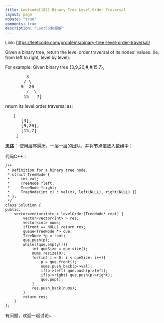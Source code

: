 ```yaml
---
title: Leetcode[102]-Binary Tree Level Order Traversal
layout: page
noDate: "true"
comments: true
description: "LeetCode题解" 
---
```

<article class="post post-type-normal" itemscope="" itemtype="http://schema.org/Article" style="opacity: 1; transform: translateY(0px);">

Link: https://leetcode.com/problems/binary-tree-level-order-traversal/

Given a binary tree, return the level order traversal of its nodes' values. (ie, from left to right, level by level).

For example:
Given binary tree {3,9,20,#,#,15,7},


<pre>		 3
	   / \
	  9  20
	    /  \
	   15   7]</pre>

return its level order traversal as:


<pre>	[
	  [3],
	  [9,20],
	  [15,7]
	]</pre>

**思路**： 使用层序遍历，一层一层的出队，并将节点值放入数组中；

代码C++：

```
/**
 * Definition for a binary tree node.
 * struct TreeNode {
 *     int val;
 *     TreeNode *left;
 *     TreeNode *right;
 *     TreeNode(int x) : val(x), left(NULL), right(NULL) {}
 * };
 */
class Solution {
public:
    vector<vector<int> > levelOrder(TreeNode* root) {
        vector<vector<int> > res;
        vector<int> nums;
        if(root == NULL) return res;
        queue<TreeNode *> que;
        TreeNode *p = root;
        que.push(p);
        while(!que.empty()){
            int queSize = que.size();
            nums.resize(0);
            for(int i = 0; i < queSize; i++){
                p = que.front();
                nums.push_back(p->val);
                if(p->left) que.push(p->left);
                if(p->right) que.push(p->right);
                que.pop();
            }
            res.push_back(nums);
        }
        return res;
    }
};
```


有问题，欢迎一起讨论~


</article>
